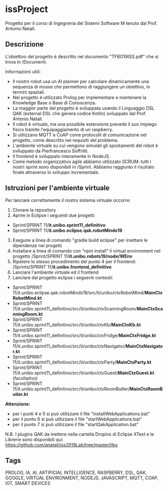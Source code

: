 # issProject
Progetto per il corso di Ingegneria dei Sistemi Software M tenuto dal Prof. Antonio Natali.


## Descrizione
L'obiettivo del progetto è descritto nel documento "TFBO19ISS.pdf" che si trova in /Documenti.

Informazioni utili:
- Il nostro robot usa un AI planner per calcolare dinamicamente una sequenza di mosse che permettono di raggiungere un obiettivo, in termini spaziali.
- Nel progetto è utilizzato Prolog per implementare e mantenere la Knowledge Base o Base di Conoscenza.
- La maggior parte del progetto è sviluppata usando il Linguaggio DSL QAK (external DSL che genera codice Kotlin) sviluppato dal Prof. Antonio Natali.
- Il robot è virtuale, ma una possibile estensione prevede il suo impiego fisico tramite l'equipaggiamento di un raspberry.
- Si utilizzano MQTT e CoAP come protocolli di comunicazione nel progetto, come descritto nei requisiti del problema.
- L'ambiente virtuale su cui vengono simulati gli spostamenti del robot è sviluppato da Pierfrancesco Soffritti.
- Il frontend è sviluppato interamente in NodeJS.
- Come metodo organizzativo agile abbiamo utilizzato SCRUM: tutti i nostri sprint sono disponibili in /Sprint. Abbiamo raggiunto il risultato finale attraverso lo sviluppo incrementale.

## Istruzioni per l'ambiente virtuale
Per lanciare correttamente il nostro sistema virtuale occorre:
1. Clonare la repository
2. Aprire in Eclipse i seguenti due progetti:
  - Sprint/SPRINT 11/**it.unibo.sprint11_definitivo**
  - Sprint/SPRINT 11/**it.unibo.eclipse.qak.robotMinds19**
3. Eseguire a linea di comando "gradle build eclipse" per iniettare le dipendenze nei progetti
4. Installare a linea di comando con "npm install" il virtual environment nel progetto 
/Sprint/SPRINT 11/**it.unibo.robots19/node/WEnv**
5. Ripetere lo stesso procedimento del punto 4 per il frontend: 
/Sprints/SPRINT 11/**it.unibo.frontend_definitivo**
6. Lanciare l'ambiente virtuale ed il frontend
7. Lanciare dal progetto eclipse i seguenti contesti: 
  - Sprint/SPRINT 11/it.unibo.eclipse.qak.robotMinds19/src/it/unibo/ctxRobotMind/**MainCtxRobotMind.kt**
  - Sprint/SPRINT 11/it.unibo.sprint11_definitivo/src/it/unibo/ctxScanningRoom/**MainCtxScanningRoom.kt**
  - Sprint/SPRINT 11/it.unibo.sprint11_definitivo/src/it/unibo/ctxKb/**MainCtxKb.kt**
  - Sprint/SPRINT 11/it.unibo.sprint11_definitivo/src/it/unibo/ctxFridge/**MainCtxFridge.kt**
  - Sprint/SPRINT 11/it.unibo.sprint11_definitivo/src/it/unibo/ctxNavigator/**MainCtxNavigator.kt**
  - Sprint/SPRINT 11/it.unibo.sprint11_definitivo/src/it/unibo/ctxParty/**MainCtxParty.kt**
  - Sprint/SPRINT 11/it.unibo.sprint11_definitivo/src/it/unibo/ctxGuest/**MainCtxGuest.kt** (facoltativo)
  - Sprint/SPRINT 11/it.unibo.sprint11_definitivo/src/it/unibo/ctxRoomButler/**MainCtxRoomButler.kt** 

**Attenzione:**
- per i punti 4 e 5 si può utilizzare il file "installWebApplications.bat"
- per il punto 6 si può utilizzare il file "startWebApplications.bat"
- per il punto 7 si può utilizzare il file "startQakApplication.bat"

N.B. I plugins QAK da mettere nella cartella Dropins di Eclipse XText e le Librerie sono disponibili qui: https://github.com/anatali/iss2019Lab/tree/master/libs

## Tags
PROLOG, IA, AI, ARTIFICIAL INTELLIGENCE, RASPBERRY, DSL, QAK, GOOGLE, VIRTUAL ENVIRONMENT, NODEJS, JAVASCRIPT, MQTT, COAP, IOT, SMART DEVICES
